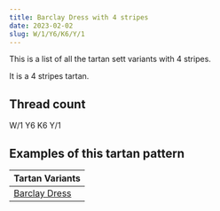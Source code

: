 ```yaml
---
title: Barclay Dress with 4 stripes
date: 2023-02-02
slug: W/1/Y6/K6/Y/1
---
```

This is a list of all the tartan sett variants with 4 stripes.

It is a 4 stripes tartan.


## Thread count
W/1 Y6 K6 Y/1

## Examples of this tartan pattern

| Tartan Variants |
|---------------|
| [Barclay Dress](/variants/w/1/y6/k6/y/1-k000000-wffffff-yc8c800)||
